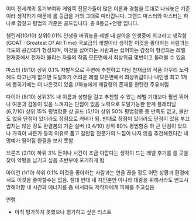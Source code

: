 이미 전세계의 동기부여와 게임쪽 전문가들이
많은 이론과 경험을 토대로 나눠놓은 기준이라 생각하기  때문에
롤 등급을 거의 그대로 따라갑니다.
그랜드 마스터와 마스터는 하나로 합쳤고 평범의 기준은 골드입니다.
총 8등급+언랭 입니다.

 

챌린저(10/10)  상위0.01%
인생을 바꿔놓을 레벨
내 살아온 인생중에 최고라고 생각함 (GOAT : Greatest Of All Time)
국보급의 레벨이라 생각함
이것을 좋아하는 사람과는 극도의 공감대가 형성되며, 이것을 싫어하는 사람과는 싫어하는 감정이 형성되는 레벨
천재중에서 천재라 불리는 자들의 작품
모든면에서 최상위급
몇번이고 돌려볼 수 있음
 

 

마스터 (9/10)  상위 0.1%
자발적으로 주변에 추천하고 다님
천재급의 작품
아무리 노력해도 타고난게 없으면 도달하기 어려운 레벨
모든면에서 최상위급이나 내인생 최고 1개에 뽑히기에는 더 나은것이 있음
//하늘에게 제갈량의 존재를 한탄한 주유처럼
 

다이아 (8/10) 상위3%
내 이름과 성향을 걸고 추천할 수 있는 레벨
기대보다 훨씬 뛰어나 여운과 감동이 있음
느껴지는 단점이 없음
노력으로 도달가능한 한계
플래티넘 (6,7/10)  상위 15%
평범함중 상
골드 (5/10)  상위 50%
평범함중 중
만족도 없고, 불만도 없음
단점이 있더라도 장점으로 커버가 됨.    반대로 장점이 있더라도 단점이 있음
부끄럽지는 않은 정도
완결봄의 기준
실버 (3,4/10)  상위 80%
평범함중 하
큰 단점이 있으나 가격이 싸든가 등의 이유로 품고 갈만함
전문가의 느낌이 나지 않음
추천해줬다간 내 명예가 떨어짐
완결을 보지 못함
 

브론즈 (2/10)  하위 3%
돈이나 시간이 조금 아깝다는 생각이 드는 레벨
후기를 쓸 곳을 찾아 악평을 남기고 싶음
초반부에 포기하게 됨
 

아이언 (1/10) 하위 0.1%
이것을 좋아하는 사람과는 연을  끊을 정도
어떤 상황과 환경에서도 이것을 좋아할수는 없음. 절대 반대
내 지인뿐만 아니라 대중을 위해서라도 반드시 망해야함
내 시간과 에너지를 좀 써서라도 제작자에게 피해를 주고싶음
 

언랭
- 아직 평가하지 못했으나 평가하고 싶은 리스트